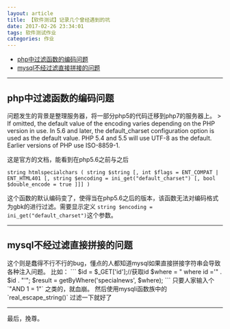 ```yaml
---
layout: article
title: 【软件测试】记录几个曾经遇到的坑
date: 2017-02-26 23:34:01
tags: 软件测试作业
categories: 作业
---
```


- [php中过滤函数的编码问题](#htmlspecialchars)
- [mysql不经过滤直接拼接的问题](#mysql)
---
<h2 id='htmlspecialchars'>php中过滤函数的编码问题</h2>
问题发生的背景是整理服务器，将一部分php5的代码迁移到php7的服务器上。
> If omitted, the default value of the encoding varies depending on the PHP version in use. In 5.6 and later, the default_charset configuration option is used as the default value. PHP 5.4 and 5.5 will use UTF-8 as the default. Earlier versions of PHP use ISO-8859-1.

这是官方的文档，能看到在php5.6之前与之后
```
string htmlspecialchars ( string $string [, int $flags = ENT_COMPAT | ENT_HTML401 [, string $encoding = ini_get("default_charset") [, bool $double_encode = true ]]] )
```
这个函数的默认编码变了，使得当在php5.6之后的版本，该函数无法对编码格式为gbk的进行过滤。需要显示定义 `string $encoding = ini_get("default_charset")`这个参数。

---
<h2 id='mysql'>mysql不经过滤直接拼接的问题</h2>
这个则是蠢得不行不行的bug，懂点的人都知道mysql如果直接拼接字符串会导致各种注入问题。
比如：
```
$id = $_GET['id'];//获取id
$where = " where id ='" . $id . "'";
$result = getByWhere('specialnews', $where);
```
只要人家输入个 `"AND 1 = 1"` 之类的，就血崩。
然后使用mysqli函数族中的 `real_escape_string()` 过滤一下就好了

---
最后，挽尊。
